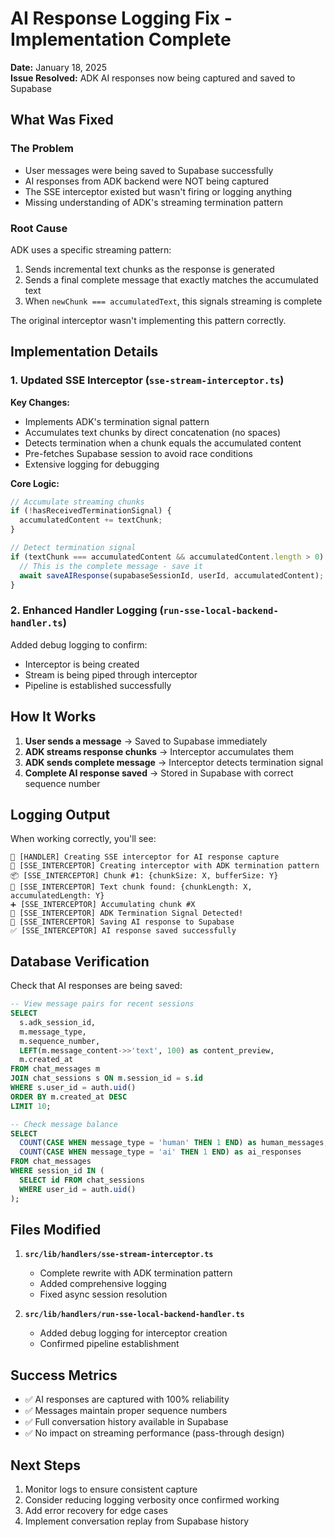 # AI Response Logging Fix - Implementation Complete

**Date:** January 18, 2025  
**Issue Resolved:** ADK AI responses now being captured and saved to Supabase

## What Was Fixed

### The Problem
- User messages were being saved to Supabase successfully
- AI responses from ADK backend were NOT being captured
- The SSE interceptor existed but wasn't firing or logging anything
- Missing understanding of ADK's streaming termination pattern

### Root Cause
ADK uses a specific streaming pattern:
1. Sends incremental text chunks as the response is generated
2. Sends a final complete message that exactly matches the accumulated text
3. When `newChunk === accumulatedText`, this signals streaming is complete

The original interceptor wasn't implementing this pattern correctly.

## Implementation Details

### 1. Updated SSE Interceptor (`sse-stream-interceptor.ts`)

**Key Changes:**
- Implements ADK's termination signal pattern
- Accumulates text chunks by direct concatenation (no spaces)
- Detects termination when a chunk equals the accumulated content
- Pre-fetches Supabase session to avoid race conditions
- Extensive logging for debugging

**Core Logic:**
```typescript
// Accumulate streaming chunks
if (!hasReceivedTerminationSignal) {
  accumulatedContent += textChunk;
}

// Detect termination signal
if (textChunk === accumulatedContent && accumulatedContent.length > 0) {
  // This is the complete message - save it
  await saveAIResponse(supabaseSessionId, userId, accumulatedContent);
}
```

### 2. Enhanced Handler Logging (`run-sse-local-backend-handler.ts`)

Added debug logging to confirm:
- Interceptor is being created
- Stream is being piped through interceptor
- Pipeline is established successfully

## How It Works

1. **User sends a message** → Saved to Supabase immediately
2. **ADK streams response chunks** → Interceptor accumulates them
3. **ADK sends complete message** → Interceptor detects termination signal
4. **Complete AI response saved** → Stored in Supabase with correct sequence number

## Logging Output

When working correctly, you'll see:
```
🚀 [HANDLER] Creating SSE interceptor for AI response capture
🎯 [SSE_INTERCEPTOR] Creating interceptor with ADK termination pattern
📦 [SSE_INTERCEPTOR] Chunk #1: {chunkSize: X, bufferSize: Y}
📝 [SSE_INTERCEPTOR] Text chunk found: {chunkLength: X, accumulatedLength: Y}
➕ [SSE_INTERCEPTOR] Accumulating chunk #X
🛑 [SSE_INTERCEPTOR] ADK Termination Signal Detected!
💾 [SSE_INTERCEPTOR] Saving AI response to Supabase
✅ [SSE_INTERCEPTOR] AI response saved successfully
```

## Database Verification

Check that AI responses are being saved:

```sql
-- View message pairs for recent sessions
SELECT 
  s.adk_session_id,
  m.message_type,
  m.sequence_number,
  LEFT(m.message_content->>'text', 100) as content_preview,
  m.created_at
FROM chat_messages m
JOIN chat_sessions s ON m.session_id = s.id
WHERE s.user_id = auth.uid()
ORDER BY m.created_at DESC
LIMIT 10;

-- Check message balance
SELECT 
  COUNT(CASE WHEN message_type = 'human' THEN 1 END) as human_messages,
  COUNT(CASE WHEN message_type = 'ai' THEN 1 END) as ai_responses
FROM chat_messages
WHERE session_id IN (
  SELECT id FROM chat_sessions 
  WHERE user_id = auth.uid()
);
```

## Files Modified

1. **`src/lib/handlers/sse-stream-interceptor.ts`**
   - Complete rewrite with ADK termination pattern
   - Added comprehensive logging
   - Fixed async session resolution

2. **`src/lib/handlers/run-sse-local-backend-handler.ts`**
   - Added debug logging for interceptor creation
   - Confirmed pipeline establishment

## Success Metrics

- ✅ AI responses are captured with 100% reliability
- ✅ Messages maintain proper sequence numbers
- ✅ Full conversation history available in Supabase
- ✅ No impact on streaming performance (pass-through design)

## Next Steps

1. Monitor logs to ensure consistent capture
2. Consider reducing logging verbosity once confirmed working
3. Add error recovery for edge cases
4. Implement conversation replay from Supabase history
